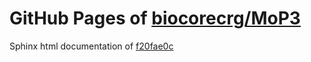 GitHub Pages of [biocorecrg/MoP3](https://github.com/biocorecrg/MoP3.git)
===
Sphinx html documentation of [f20fae0c](https://github.com/biocorecrg/MoP3/tree/f20fae0cd8f1ffd12e6cab7608a4c83f7761a464)
